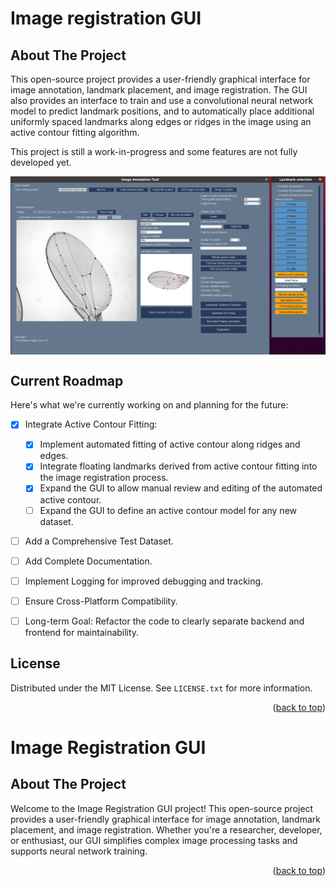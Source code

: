 Image registration GUI
==============================


<!-- ABOUT THE PROJECT -->
## About The Project

This open-source project provides a user-friendly graphical interface for image annotation, landmark placement, and image registration.
The GUI also provides an interface to train and use a convolutional neural network model to predict landmark positions, and to automatically place additional uniformly spaced landmarks along edges or ridges in the image using an active contour fitting algorithm.

This project is still a work-in-progress and some features are not fully developed yet.

<img src="doc/figures/screenshot.png" width="600" align="center"/> 

<!-- ROADMAP -->
## Current Roadmap

Here's what we're currently working on and planning for the future:

- [x] Integrate Active Contour Fitting:
    - [x] Implement automated fitting of active contour along ridges and edges.
    - [x] Integrate floating landmarks derived from active contour fitting into the image registration process.
    - [x] Expand the GUI to allow manual review and editing of the automated active contour.
    - [ ] Expand the GUI to define an active contour model for any new dataset.
- [ ] Add a Comprehensive Test Dataset.
- [ ] Add Complete Documentation.
- [ ] Implement Logging for improved debugging and tracking.
- [ ] Ensure Cross-Platform Compatibility.
- [ ] Long-term Goal: Refactor the code to clearly separate backend and frontend for maintainability.


<!-- LICENSE -->
## License

Distributed under the MIT License. See `LICENSE.txt` for more information.

<p align="right">(<a href="#readme-top">back to top</a>)</p>



Image Registration GUI
==============================

<!-- ABOUT THE PROJECT -->
## About The Project

Welcome to the Image Registration GUI project! This open-source project provides a user-friendly graphical interface for image annotation, landmark placement, and image registration. Whether you're a researcher, developer, or enthusiast, our GUI simplifies complex image processing tasks and supports neural network training.

<p align="right">(<a href="#readme-top">back to top</a>)</p>
